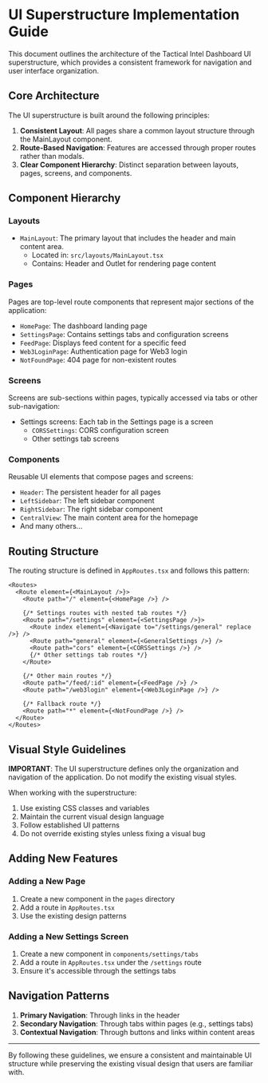 # UI Superstructure Implementation Guide

This document outlines the architecture of the Tactical Intel Dashboard UI superstructure, which provides a consistent framework for navigation and user interface organization.

## Core Architecture

The UI superstructure is built around the following principles:

1. **Consistent Layout**: All pages share a common layout structure through the MainLayout component.
2. **Route-Based Navigation**: Features are accessed through proper routes rather than modals.
3. **Clear Component Hierarchy**: Distinct separation between layouts, pages, screens, and components.

## Component Hierarchy

### Layouts
- `MainLayout`: The primary layout that includes the header and main content area.
  - Located in: `src/layouts/MainLayout.tsx`
  - Contains: Header and Outlet for rendering page content

### Pages
Pages are top-level route components that represent major sections of the application:
- `HomePage`: The dashboard landing page
- `SettingsPage`: Contains settings tabs and configuration screens
- `FeedPage`: Displays feed content for a specific feed
- `Web3LoginPage`: Authentication page for Web3 login
- `NotFoundPage`: 404 page for non-existent routes

### Screens
Screens are sub-sections within pages, typically accessed via tabs or other sub-navigation:
- Settings screens: Each tab in the Settings page is a screen
  - `CORSSettings`: CORS configuration screen
  - Other settings tab screens

### Components
Reusable UI elements that compose pages and screens:
- `Header`: The persistent header for all pages
- `LeftSidebar`: The left sidebar component
- `RightSidebar`: The right sidebar component
- `CentralView`: The main content area for the homepage
- And many others...

## Routing Structure

The routing structure is defined in `AppRoutes.tsx` and follows this pattern:

```tsx
<Routes>
  <Route element={<MainLayout />}>
    <Route path="/" element={<HomePage />} />
    
    {/* Settings routes with nested tab routes */}
    <Route path="/settings" element={<SettingsPage />}>
      <Route index element={<Navigate to="/settings/general" replace />} />
      <Route path="general" element={<GeneralSettings />} />
      <Route path="cors" element={<CORSSettings />} />
      {/* Other settings tab routes */}
    </Route>
    
    {/* Other main routes */}
    <Route path="/feed/:id" element={<FeedPage />} />
    <Route path="/web3login" element={<Web3LoginPage />} />
    
    {/* Fallback route */}
    <Route path="*" element={<NotFoundPage />} />
  </Route>
</Routes>
```

## Visual Style Guidelines

**IMPORTANT**: The UI superstructure defines only the organization and navigation of the application. Do not modify the existing visual styles.

When working with the superstructure:
1. Use existing CSS classes and variables
2. Maintain the current visual design language
3. Follow established UI patterns
4. Do not override existing styles unless fixing a visual bug

## Adding New Features

### Adding a New Page
1. Create a new component in the `pages` directory
2. Add a route in `AppRoutes.tsx`
3. Use the existing design patterns

### Adding a New Settings Screen
1. Create a new component in `components/settings/tabs`
2. Add a route in `AppRoutes.tsx` under the `/settings` route
3. Ensure it's accessible through the settings tabs

## Navigation Patterns

1. **Primary Navigation**: Through links in the header
2. **Secondary Navigation**: Through tabs within pages (e.g., settings tabs)
3. **Contextual Navigation**: Through buttons and links within content areas

---

By following these guidelines, we ensure a consistent and maintainable UI structure while preserving the existing visual design that users are familiar with.
